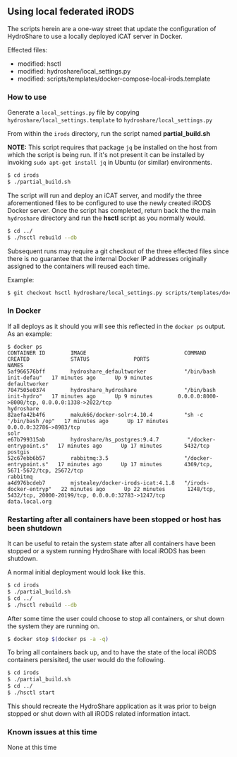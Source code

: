 ## Using local federated iRODS

The scripts herein are a one-way street that update the configuration of HydroShare to use a locally deployed iCAT server in Docker.

Effected files:
-	modified:   hsctl
-	modified:   hydroshare/local_settings.py
-	modified:   scripts/templates/docker-compose-local-irods.template

### How to use

Generate a `local_settings.py` file by copying `hydroshare/local_settings.template` to `hydroshare/local_settings.py`

From within the `irods` directory, run the script named **partial_build.sh**

**NOTE:** This script requires that package `jq` be installed on the host from which the script is being run. If it's not present it can be installed by invoking `sudo apt-get install jq` in Ubuntu (or similar) environments. 

```bash
$ cd irods
$ ./partial_build.sh
```

The script will run and deploy an iCAT server, and modify the three aforementioned files to be configured to use the 
newly created iRODS Docker server. Once the script has completed, return back the the main `hydroshare` directory and run
the **hsctl** script as you normally would.

```bash
$ cd ../
$ ./hsctl rebuild --db
```

Subsequent runs may require a git checkout of the three effected files since there is no guarantee that the internal Docker IP addresses originally assigned to the containers will reused each time. 

Example:

```bash
$ git checkout hsctl hydroshare/local_settings.py scripts/templates/docker-compose-local-irods.template
```

### In Docker

If all deploys as it should you will see this reflected in the `docker ps` output. As an example:

```
$ docker ps
CONTAINER ID        IMAGE                               COMMAND                  CREATED             STATUS              PORTS                                                                                 NAMES
5af966576bff        hydroshare_defaultworker            "/bin/bash init-defau"   17 minutes ago      Up 9 minutes                                                                                              defaultworker
7047505e0374        hydroshare_hydroshare               "/bin/bash init-hydro"   17 minutes ago      Up 9 minutes        0.0.0.0:8000->8000/tcp, 0.0.0.0:1338->2022/tcp                                        hydroshare
82aefa42b4f6        makuk66/docker-solr:4.10.4          "sh -c '/bin/bash /op"   17 minutes ago      Up 17 minutes       0.0.0.0:32786->8983/tcp                                                               solr
e67b799315ab        hydroshare/hs_postgres:9.4.7         "/docker-entrypoint.s"   17 minutes ago      Up 17 minutes       5432/tcp                                                                              postgis
52c67ebb6b57        rabbitmq:3.5                        "/docker-entrypoint.s"   17 minutes ago      Up 17 minutes       4369/tcp, 5671-5672/tcp, 25672/tcp                                                    rabbitmq
a4d976bcdeb7        mjstealey/docker-irods-icat:4.1.8   "/irods-docker-entryp"   22 minutes ago      Up 22 minutes       1248/tcp, 5432/tcp, 20000-20199/tcp, 0.0.0.0:32783->1247/tcp                          data.local.org
```

### Restarting after all containers have been stopped or host has been shutdown

It can be useful to retain the system state after all containers have been stopped or a system running HydroShare with local iRODS has been shutdown.

A normal initial deployment would look like this.

```bash
$ cd irods
$ ./partial_build.sh
$ cd ../
$ ./hsctl rebuild --db
```
After some time the user could choose to stop all containers, or shut down the system they are running on.

```bash
$ docker stop $(docker ps -a -q)
```
To bring all containers back up, and to have the state of the local iRODS containers persisited, the user would do the following.

```bash
$ cd irods
$ ./partial_build.sh
$ cd ../
$ ./hsctl start
```

This should recreate the HydroShare application as it was prior to beign stopped or shut down with all iRODS related information intact.

### Known issues at this time

None at this time
